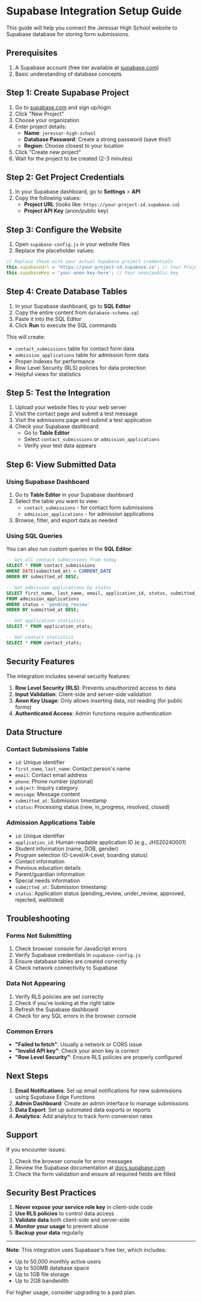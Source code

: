 # Supabase Integration Setup Guide

This guide will help you connect the Jeressar High School website to Supabase database for storing form submissions.

## Prerequisites

1. A Supabase account (free tier available at [supabase.com](https://supabase.com))
2. Basic understanding of database concepts

## Step 1: Create Supabase Project

1. Go to [supabase.com](https://supabase.com) and sign up/login
2. Click "New Project"
3. Choose your organization
4. Enter project details:
   - **Name**: `jeressar-high-school`
   - **Database Password**: Create a strong password (save this!)
   - **Region**: Choose closest to your location
5. Click "Create new project"
6. Wait for the project to be created (2-3 minutes)

## Step 2: Get Project Credentials

1. In your Supabase dashboard, go to **Settings** > **API**
2. Copy the following values:
   - **Project URL** (looks like: `https://your-project-id.supabase.co`)
   - **Project API Key** (anon/public key)

## Step 3: Configure the Website

1. Open `supabase-config.js` in your website files
2. Replace the placeholder values:

```javascript
// Replace these with your actual Supabase project credentials
this.supabaseUrl = 'https://your-project-id.supabase.co'; // Your Project URL
this.supabaseKey = 'your-anon-key-here'; // Your anon/public key
```

## Step 4: Create Database Tables

1. In your Supabase dashboard, go to **SQL Editor**
2. Copy the entire content from `database-schema.sql`
3. Paste it into the SQL Editor
4. Click **Run** to execute the SQL commands

This will create:
- `contact_submissions` table for contact form data
- `admission_applications` table for admission form data
- Proper indexes for performance
- Row Level Security (RLS) policies for data protection
- Helpful views for statistics

## Step 5: Test the Integration

1. Upload your website files to your web server
2. Visit the contact page and submit a test message
3. Visit the admissions page and submit a test application
4. Check your Supabase dashboard:
   - Go to **Table Editor**
   - Select `contact_submissions` or `admission_applications`
   - Verify your test data appears

## Step 6: View Submitted Data

### Using Supabase Dashboard
1. Go to **Table Editor** in your Supabase dashboard
2. Select the table you want to view:
   - `contact_submissions` - for contact form submissions
   - `admission_applications` - for admission applications
3. Browse, filter, and export data as needed

### Using SQL Queries
You can also run custom queries in the **SQL Editor**:

```sql
-- Get all contact submissions from today
SELECT * FROM contact_submissions 
WHERE DATE(submitted_at) = CURRENT_DATE
ORDER BY submitted_at DESC;

-- Get admission applications by status
SELECT first_name, last_name, email, application_id, status, submitted_at
FROM admission_applications 
WHERE status = 'pending_review'
ORDER BY submitted_at DESC;

-- Get application statistics
SELECT * FROM application_stats;

-- Get contact statistics  
SELECT * FROM contact_stats;
```

## Security Features

The integration includes several security features:

1. **Row Level Security (RLS)**: Prevents unauthorized access to data
2. **Input Validation**: Client-side and server-side validation
3. **Anon Key Usage**: Only allows inserting data, not reading (for public forms)
4. **Authenticated Access**: Admin functions require authentication

## Data Structure

### Contact Submissions Table
- `id`: Unique identifier
- `first_name`, `last_name`: Contact person's name
- `email`: Contact email address
- `phone`: Phone number (optional)
- `subject`: Inquiry category
- `message`: Message content
- `submitted_at`: Submission timestamp
- `status`: Processing status (new, in_progress, resolved, closed)

### Admission Applications Table
- `id`: Unique identifier
- `application_id`: Human-readable application ID (e.g., JHS20240001)
- Student information (name, DOB, gender)
- Program selection (O-Level/A-Level, boarding status)
- Contact information
- Previous education details
- Parent/guardian information
- Special needs information
- `submitted_at`: Submission timestamp
- `status`: Application status (pending_review, under_review, approved, rejected, waitlisted)

## Troubleshooting

### Forms Not Submitting
1. Check browser console for JavaScript errors
2. Verify Supabase credentials in `supabase-config.js`
3. Ensure database tables are created correctly
4. Check network connectivity to Supabase

### Data Not Appearing
1. Verify RLS policies are set correctly
2. Check if you're looking at the right table
3. Refresh the Supabase dashboard
4. Check for any SQL errors in the browser console

### Common Errors
- **"Failed to fetch"**: Usually a network or CORS issue
- **"Invalid API key"**: Check your anon key is correct
- **"Row Level Security"**: Ensure RLS policies are properly configured

## Next Steps

1. **Email Notifications**: Set up email notifications for new submissions using Supabase Edge Functions
2. **Admin Dashboard**: Create an admin interface to manage submissions
3. **Data Export**: Set up automated data exports or reports
4. **Analytics**: Add analytics to track form conversion rates

## Support

If you encounter issues:
1. Check the browser console for error messages
2. Review the Supabase documentation at [docs.supabase.com](https://docs.supabase.com)
3. Check the form validation and ensure all required fields are filled

## Security Best Practices

1. **Never expose your service role key** in client-side code
2. **Use RLS policies** to control data access
3. **Validate data** both client-side and server-side
4. **Monitor your usage** to prevent abuse
5. **Backup your data** regularly

---

**Note**: This integration uses Supabase's free tier, which includes:
- Up to 50,000 monthly active users
- Up to 500MB database space
- Up to 1GB file storage
- Up to 2GB bandwidth

For higher usage, consider upgrading to a paid plan.